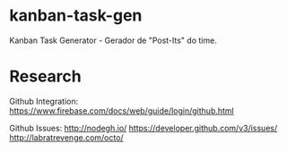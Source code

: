 kanban-task-gen
===============

Kanban Task Generator - Gerador de "Post-Its" do time.


# Research
Github Integration: 
  https://www.firebase.com/docs/web/guide/login/github.html

Github Issues: 
  http://nodegh.io/
  https://developer.github.com/v3/issues/
  http://labratrevenge.com/octo/
